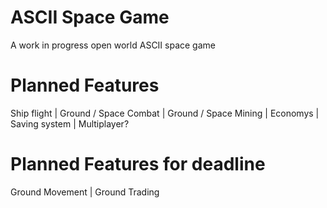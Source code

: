# ASCII Space Game
A work in progress open world ASCII space game

# Planned Features
Ship flight | 
Ground / Space Combat | 
Ground / Space Mining | 
Economys | 
Saving system | 
Multiplayer?

# Planned Features for deadline
Ground Movement | 
Ground Trading